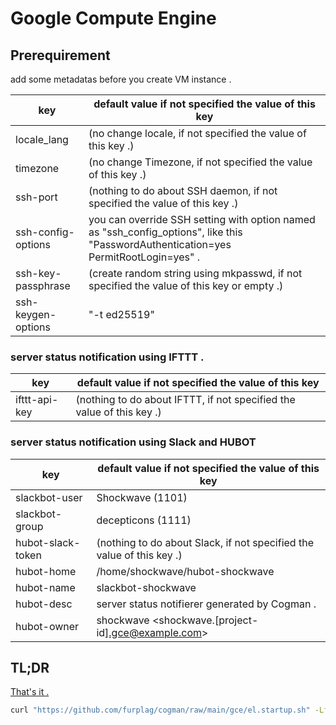 # Google Compute Engine

## Prerequirement
add some metadatas before you create VM instance .

 key | default value if not specified the value of this key
 ---- | ----
 locale_lang | (no change locale, if not specified the value of this key .)
 timezone | (no change Timezone, if not specified the value of this key .)
 ssh-port | (nothing to do about SSH daemon, if not specified the value of this key .)
 ssh-config-options | you can override SSH setting with option named as "ssh_config_options", like this  "PasswordAuthentication=yes PermitRootLogin=yes" .
 ssh-key-passphrase | (create random string using mkpasswd, if not specified the value of this key or empty .)
 ssh-keygen-options | "-t ed25519"

### server status notification using IFTTT .
 key | default value if not specified the value of this key
 ---- | ----
 ifttt-api-key | (nothing to do about IFTTT, if not specified the value of this key .)

### server status notification using Slack and HUBOT
 key | default value if not specified the value of this key
 ---- | ----
 slackbot-user | Shockwave (1101)
 slackbot-group | decepticons (1111)
 hubot-slack-token | (nothing to do about Slack, if not specified the value of this key .)
 hubot-home | /home/shockwave/hubot-shockwave
 hubot-name | slackbot-shockwave
 hubot-desc | server status notifierer generated by Cogman .
 hubot-owner | shockwave <shockwave.[project-id].gce@example.com>

## TL;DR
[That's it .](https://github.com/furplag/cogman/blob/main/gce/el.startup.sh)
```bash
curl "https://github.com/furplag/cogman/raw/main/gce/el.startup.sh" -LfsS | bash
```
